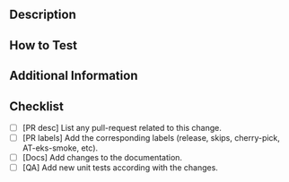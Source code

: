 <!--- Please provide a title above following this convention: [Task] - [Jira Task Name] -->

## Description
<!--- Briefly summarize the motivation and high-level goals of this pull request. -->

## How to Test
<!--- Outline the steps necessary to test the changes made in this pull request. Include any specific environments or configurations needed for testing. -->
 
## Additional Information
<!--- Include any additional context or information relevant to this pull request. -->

## Checklist
- [ ] [PR desc] List any pull-request related to this change.
- [ ] [PR labels] Add the corresponding labels (release, skips, cherry-pick, AT-eks-smoke, etc).
- [ ] [Docs] Add changes to the documentation.
- [ ] [QA] Add new unit tests according with the changes.
